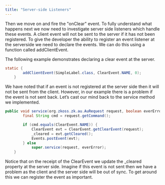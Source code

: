 ```yaml
---
title: "Server-side Listeners"
---
```


Then we move on and fire the <mp>"onClear"</mp> event. To fully
understand what happens next we now need to investigate server side
listeners which handle these events. A client event will not be sent to
the server if it has not been registered. To give the developer the
ability to register an event listener at the serverside we need to
declare the events. We can do this using a function called
addClientEvent.

The following example demonstrates declaring a clear event at the
server.

```java
static {
        addClientEvent(SimpleLabel.class, ClearEvent.NAME, 0);
    }
```

We have noted that if an event is not registered at the server side then
it will not be sent from the client. However, in our example there is a
problem if the event is not sent back. Let’s cast our mind back to the
service method we implemented.

```java
public void service(org.zkoss.zk.au.AuRequest request, boolean everError) {
        final String cmd = request.getCommand();

        if (cmd.equals(ClearEvent.NAME)) {
            ClearEvent evt = ClearEvent.getClearEvent(request);
            _cleared = evt.getCleared();
            Events.postEvent(evt);
        } else
            super.service(request, everError);
    }
```

Notice that on the receipt of the <mp>ClearEvent</mp> we update the
<mp>\_cleared</mp> property at the server side. Imagine if this event is
not sent then we have a problem as the client and the server side will
be out of sync. To get around this we can register the event as
important.
